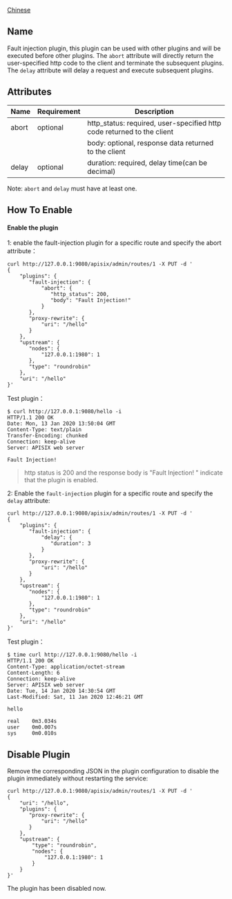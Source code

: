 <!--
#
# Licensed to the Apache Software Foundation (ASF) under one or more
# contributor license agreements.  See the NOTICE file distributed with
# this work for additional information regarding copyright ownership.
# The ASF licenses this file to You under the Apache License, Version 2.0
# (the "License"); you may not use this file except in compliance with
# the License.  You may obtain a copy of the License at
#
#     http://www.apache.org/licenses/LICENSE-2.0
#
# Unless required by applicable law or agreed to in writing, software
# distributed under the License is distributed on an "AS IS" BASIS,
# WITHOUT WARRANTIES OR CONDITIONS OF ANY KIND, either express or implied.
# See the License for the specific language governing permissions and
# limitations under the License.
#
-->

[Chinese](fault-injection-cn.md)

## Name

Fault injection plugin, this plugin can be used with other plugins and will be executed before other plugins.  The `abort` attribute will directly return the user-specified http code to the client and terminate the subsequent plugins. The `delay` attribute will delay a request and execute subsequent plugins.


## Attributes

|Name          |Requirement  |Description|
|------- |-----|------|
|abort|optional|http_status: required, user-specified http code returned to the client|
|||body: optional, response data returned to the client|
|delay|optional|duration: required, delay time(can be decimal)|

Note: `abort` and `delay` must have at least one.

## How To Enable

#### Enable the plugin

1: enable the fault-injection plugin for a specific route and specify the abort attribute：

```shell
curl http://127.0.0.1:9080/apisix/admin/routes/1 -X PUT -d '
{
    "plugins": {
	   "fault-injection": {
	       "abort": {
	          "http_status": 200,
	          "body": "Fault Injection!"
	       }
	   },
	   "proxy-rewrite": {
	       "uri": "/hello"
	   }
	},
	"upstream": {
	   "nodes": {
	       "127.0.0.1:1980": 1
	   },
	   "type": "roundrobin"
	},
    "uri": "/hello"
}'
```

Test plugin：

```shell
$ curl http://127.0.0.1:9080/hello -i
HTTP/1.1 200 OK
Date: Mon, 13 Jan 2020 13:50:04 GMT
Content-Type: text/plain
Transfer-Encoding: chunked
Connection: keep-alive
Server: APISIX web server

Fault Injection!
```

> http status is 200 and the response body is "Fault Injection! " indicate that the plugin is enabled.

2: Enable the `fault-injection` plugin for a specific route and specify the `delay` attribute:

```shell
curl http://127.0.0.1:9080/apisix/admin/routes/1 -X PUT -d '
{
    "plugins": {
	   "fault-injection": {
	       "delay": {
	          "duration": 3
	       }
	   },
	   "proxy-rewrite": {
	       "uri": "/hello"
	   }
	},
	"upstream": {
	   "nodes": {
	       "127.0.0.1:1980": 1
	   },
	   "type": "roundrobin"
	},
    "uri": "/hello"
}'
```

Test plugin：

```shell
$ time curl http://127.0.0.1:9080/hello -i
HTTP/1.1 200 OK
Content-Type: application/octet-stream
Content-Length: 6
Connection: keep-alive
Server: APISIX web server
Date: Tue, 14 Jan 2020 14:30:54 GMT
Last-Modified: Sat, 11 Jan 2020 12:46:21 GMT

hello

real	0m3.034s
user	0m0.007s
sys	    0m0.010s
```


## Disable Plugin

Remove the corresponding JSON in the plugin configuration to disable the plugin immediately without restarting the service:

```shell
curl http://127.0.0.1:9080/apisix/admin/routes/1 -X PUT -d '
{
    "uri": "/hello",
    "plugins": {
       "proxy-rewrite": {
	       "uri": "/hello"
	   }
    },
    "upstream": {
        "type": "roundrobin",
        "nodes": {
            "127.0.0.1:1980": 1
        }
    }
}'
```

The plugin has been disabled now. 

